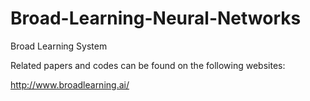 # Broad-Learning-Neural-Networks
 Broad Learning System 

Related papers and codes can be found on the following websites:

http://www.broadlearning.ai/
